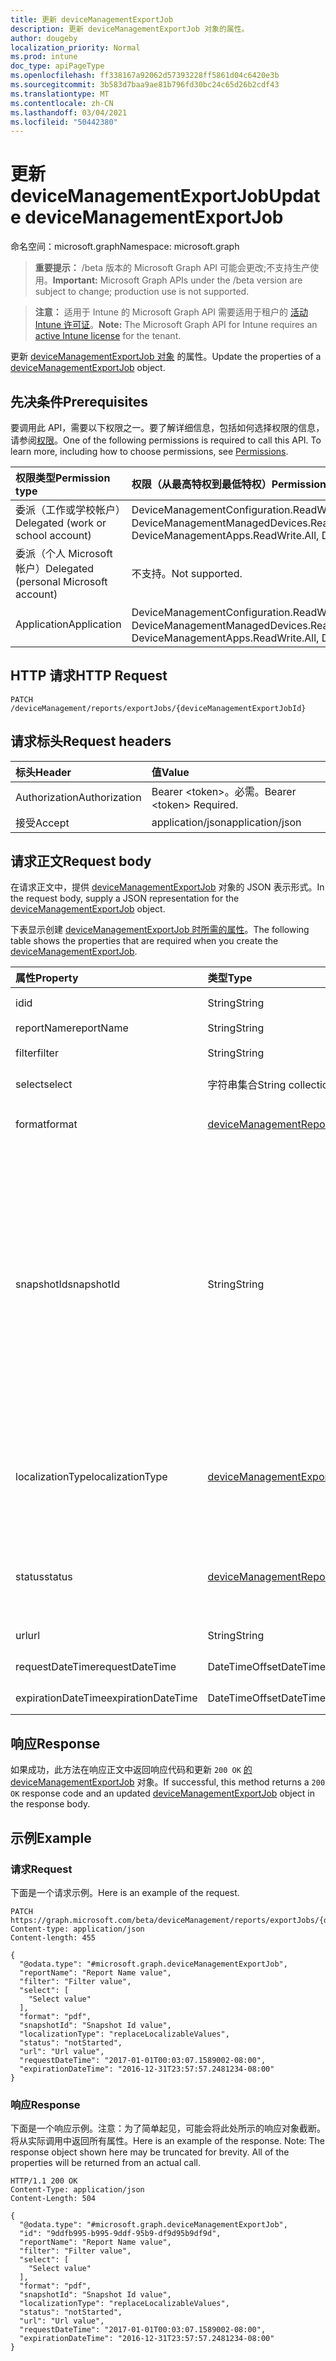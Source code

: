 ```yaml
---
title: 更新 deviceManagementExportJob
description: 更新 deviceManagementExportJob 对象的属性。
author: dougeby
localization_priority: Normal
ms.prod: intune
doc_type: apiPageType
ms.openlocfilehash: ff338167a92062d57393228ff5861d04c6420e3b
ms.sourcegitcommit: 3b583d7baa9ae81b796fd30bc24c65d26b2cdf43
ms.translationtype: MT
ms.contentlocale: zh-CN
ms.lasthandoff: 03/04/2021
ms.locfileid: "50442380"
---
```

# <a name="update-devicemanagementexportjob"></a><span data-ttu-id="7b924-103">更新 deviceManagementExportJob</span><span class="sxs-lookup"><span data-stu-id="7b924-103">Update deviceManagementExportJob</span></span>

<span data-ttu-id="7b924-104">命名空间：microsoft.graph</span><span class="sxs-lookup"><span data-stu-id="7b924-104">Namespace: microsoft.graph</span></span>

> <span data-ttu-id="7b924-105">**重要提示：** /beta 版本的 Microsoft Graph API 可能会更改;不支持生产使用。</span><span class="sxs-lookup"><span data-stu-id="7b924-105">**Important:** Microsoft Graph APIs under the /beta version are subject to change; production use is not supported.</span></span>

> <span data-ttu-id="7b924-106">**注意：** 适用于 Intune 的 Microsoft Graph API 需要适用于租户的 [活动 Intune 许可证](https://go.microsoft.com/fwlink/?linkid=839381)。</span><span class="sxs-lookup"><span data-stu-id="7b924-106">**Note:** The Microsoft Graph API for Intune requires an [active Intune license](https://go.microsoft.com/fwlink/?linkid=839381) for the tenant.</span></span>

<span data-ttu-id="7b924-107">更新 [deviceManagementExportJob 对象](../resources/intune-reporting-devicemanagementexportjob.md) 的属性。</span><span class="sxs-lookup"><span data-stu-id="7b924-107">Update the properties of a [deviceManagementExportJob](../resources/intune-reporting-devicemanagementexportjob.md) object.</span></span>

## <a name="prerequisites"></a><span data-ttu-id="7b924-108">先决条件</span><span class="sxs-lookup"><span data-stu-id="7b924-108">Prerequisites</span></span>
<span data-ttu-id="7b924-p101">要调用此 API，需要以下权限之一。要了解详细信息，包括如何选择权限的信息，请参阅[权限](/graph/permissions-reference)。</span><span class="sxs-lookup"><span data-stu-id="7b924-p101">One of the following permissions is required to call this API. To learn more, including how to choose permissions, see [Permissions](/graph/permissions-reference).</span></span>

|<span data-ttu-id="7b924-111">权限类型</span><span class="sxs-lookup"><span data-stu-id="7b924-111">Permission type</span></span>|<span data-ttu-id="7b924-112">权限（从最高特权到最低特权）</span><span class="sxs-lookup"><span data-stu-id="7b924-112">Permissions (from most to least privileged)</span></span>|
|:---|:---|
|<span data-ttu-id="7b924-113">委派（工作或学校帐户）</span><span class="sxs-lookup"><span data-stu-id="7b924-113">Delegated (work or school account)</span></span>|<span data-ttu-id="7b924-114">DeviceManagementConfiguration.ReadWrite.All、DeviceManagementApps.ReadWrite.All、DeviceManagementManagedDevices.ReadWrite.All</span><span class="sxs-lookup"><span data-stu-id="7b924-114">DeviceManagementConfiguration.ReadWrite.All, DeviceManagementApps.ReadWrite.All, DeviceManagementManagedDevices.ReadWrite.All</span></span>|
|<span data-ttu-id="7b924-115">委派（个人 Microsoft 帐户）</span><span class="sxs-lookup"><span data-stu-id="7b924-115">Delegated (personal Microsoft account)</span></span>|<span data-ttu-id="7b924-116">不支持。</span><span class="sxs-lookup"><span data-stu-id="7b924-116">Not supported.</span></span>|
|<span data-ttu-id="7b924-117">Application</span><span class="sxs-lookup"><span data-stu-id="7b924-117">Application</span></span>|<span data-ttu-id="7b924-118">DeviceManagementConfiguration.ReadWrite.All、DeviceManagementApps.ReadWrite.All、DeviceManagementManagedDevices.ReadWrite.All</span><span class="sxs-lookup"><span data-stu-id="7b924-118">DeviceManagementConfiguration.ReadWrite.All, DeviceManagementApps.ReadWrite.All, DeviceManagementManagedDevices.ReadWrite.All</span></span>|

## <a name="http-request"></a><span data-ttu-id="7b924-119">HTTP 请求</span><span class="sxs-lookup"><span data-stu-id="7b924-119">HTTP Request</span></span>
<!-- {
  "blockType": "ignored"
}
-->
``` http
PATCH /deviceManagement/reports/exportJobs/{deviceManagementExportJobId}
```

## <a name="request-headers"></a><span data-ttu-id="7b924-120">请求标头</span><span class="sxs-lookup"><span data-stu-id="7b924-120">Request headers</span></span>
|<span data-ttu-id="7b924-121">标头</span><span class="sxs-lookup"><span data-stu-id="7b924-121">Header</span></span>|<span data-ttu-id="7b924-122">值</span><span class="sxs-lookup"><span data-stu-id="7b924-122">Value</span></span>|
|:---|:---|
|<span data-ttu-id="7b924-123">Authorization</span><span class="sxs-lookup"><span data-stu-id="7b924-123">Authorization</span></span>|<span data-ttu-id="7b924-124">Bearer &lt;token&gt;。必需。</span><span class="sxs-lookup"><span data-stu-id="7b924-124">Bearer &lt;token&gt; Required.</span></span>|
|<span data-ttu-id="7b924-125">接受</span><span class="sxs-lookup"><span data-stu-id="7b924-125">Accept</span></span>|<span data-ttu-id="7b924-126">application/json</span><span class="sxs-lookup"><span data-stu-id="7b924-126">application/json</span></span>|

## <a name="request-body"></a><span data-ttu-id="7b924-127">请求正文</span><span class="sxs-lookup"><span data-stu-id="7b924-127">Request body</span></span>
<span data-ttu-id="7b924-128">在请求正文中，提供 [deviceManagementExportJob](../resources/intune-reporting-devicemanagementexportjob.md) 对象的 JSON 表示形式。</span><span class="sxs-lookup"><span data-stu-id="7b924-128">In the request body, supply a JSON representation for the [deviceManagementExportJob](../resources/intune-reporting-devicemanagementexportjob.md) object.</span></span>

<span data-ttu-id="7b924-129">下表显示创建 [deviceManagementExportJob 时所需的属性](../resources/intune-reporting-devicemanagementexportjob.md)。</span><span class="sxs-lookup"><span data-stu-id="7b924-129">The following table shows the properties that are required when you create the [deviceManagementExportJob](../resources/intune-reporting-devicemanagementexportjob.md).</span></span>

|<span data-ttu-id="7b924-130">属性</span><span class="sxs-lookup"><span data-stu-id="7b924-130">Property</span></span>|<span data-ttu-id="7b924-131">类型</span><span class="sxs-lookup"><span data-stu-id="7b924-131">Type</span></span>|<span data-ttu-id="7b924-132">说明</span><span class="sxs-lookup"><span data-stu-id="7b924-132">Description</span></span>|
|:---|:---|:---|
|<span data-ttu-id="7b924-133">id</span><span class="sxs-lookup"><span data-stu-id="7b924-133">id</span></span>|<span data-ttu-id="7b924-134">String</span><span class="sxs-lookup"><span data-stu-id="7b924-134">String</span></span>|<span data-ttu-id="7b924-135">此实体的唯一标识符</span><span class="sxs-lookup"><span data-stu-id="7b924-135">Unique identifier for this entity</span></span>|
|<span data-ttu-id="7b924-136">reportName</span><span class="sxs-lookup"><span data-stu-id="7b924-136">reportName</span></span>|<span data-ttu-id="7b924-137">String</span><span class="sxs-lookup"><span data-stu-id="7b924-137">String</span></span>|<span data-ttu-id="7b924-138">报告的名称</span><span class="sxs-lookup"><span data-stu-id="7b924-138">Name of the report</span></span>|
|<span data-ttu-id="7b924-139">filter</span><span class="sxs-lookup"><span data-stu-id="7b924-139">filter</span></span>|<span data-ttu-id="7b924-140">String</span><span class="sxs-lookup"><span data-stu-id="7b924-140">String</span></span>|<span data-ttu-id="7b924-141">应用于报表的筛选器</span><span class="sxs-lookup"><span data-stu-id="7b924-141">Filters applied on the report</span></span>|
|<span data-ttu-id="7b924-142">select</span><span class="sxs-lookup"><span data-stu-id="7b924-142">select</span></span>|<span data-ttu-id="7b924-143">字符串集合</span><span class="sxs-lookup"><span data-stu-id="7b924-143">String collection</span></span>|<span data-ttu-id="7b924-144">从报告中选择的列</span><span class="sxs-lookup"><span data-stu-id="7b924-144">Columns selected from the report</span></span>|
|<span data-ttu-id="7b924-145">format</span><span class="sxs-lookup"><span data-stu-id="7b924-145">format</span></span>|[<span data-ttu-id="7b924-146">deviceManagementReportFileFormat</span><span class="sxs-lookup"><span data-stu-id="7b924-146">deviceManagementReportFileFormat</span></span>](../resources/intune-reporting-devicemanagementreportfileformat.md)|<span data-ttu-id="7b924-147">导出报表的格式。</span><span class="sxs-lookup"><span data-stu-id="7b924-147">Format of the exported report.</span></span> <span data-ttu-id="7b924-148">可取值为：`csv`、`pdf`。</span><span class="sxs-lookup"><span data-stu-id="7b924-148">Possible values are: `csv`, `pdf`.</span></span>|
|<span data-ttu-id="7b924-149">snapshotId</span><span class="sxs-lookup"><span data-stu-id="7b924-149">snapshotId</span></span>|<span data-ttu-id="7b924-150">String</span><span class="sxs-lookup"><span data-stu-id="7b924-150">String</span></span>|<span data-ttu-id="7b924-151">快照是由 ReportName 表示的数据集的可识别子集。</span><span class="sxs-lookup"><span data-stu-id="7b924-151">A snapshot is an identifiable subset of the dataset represented by the ReportName.</span></span> <span data-ttu-id="7b924-152">可以在此处使用 sessionId 或 CachedReportConfiguration ID。</span><span class="sxs-lookup"><span data-stu-id="7b924-152">A sessionId or CachedReportConfiguration id can be used here.</span></span> <span data-ttu-id="7b924-153">如果指定了 sessionId，则 Filter、Select 和 OrderBy 将应用于 sessionId 表示的数据。</span><span class="sxs-lookup"><span data-stu-id="7b924-153">If a sessionId is specified, Filter, Select, and OrderBy are applied to the data represented by the sessionId.</span></span> <span data-ttu-id="7b924-154">不能将 Filter、Select 和 OrderBy 与 CachedReportConfiguration ID 一起指定。</span><span class="sxs-lookup"><span data-stu-id="7b924-154">Filter, Select, and OrderBy cannot be specified together with a CachedReportConfiguration id.</span></span>|
|<span data-ttu-id="7b924-155">localizationType</span><span class="sxs-lookup"><span data-stu-id="7b924-155">localizationType</span></span>|[<span data-ttu-id="7b924-156">deviceManagementExportJobLocalizationType</span><span class="sxs-lookup"><span data-stu-id="7b924-156">deviceManagementExportJobLocalizationType</span></span>](../resources/intune-reporting-devicemanagementexportjoblocalizationtype.md)|<span data-ttu-id="7b924-157">配置如何本地化请求的导出作业。</span><span class="sxs-lookup"><span data-stu-id="7b924-157">Configures how the requested export job is localized.</span></span> <span data-ttu-id="7b924-158">可取值为：`localizedValuesAsAdditionalColumn`、`replaceLocalizableValues`。</span><span class="sxs-lookup"><span data-stu-id="7b924-158">Possible values are: `localizedValuesAsAdditionalColumn`, `replaceLocalizableValues`.</span></span>|
|<span data-ttu-id="7b924-159">status</span><span class="sxs-lookup"><span data-stu-id="7b924-159">status</span></span>|[<span data-ttu-id="7b924-160">deviceManagementReportStatus</span><span class="sxs-lookup"><span data-stu-id="7b924-160">deviceManagementReportStatus</span></span>](../resources/intune-reporting-devicemanagementreportstatus.md)|<span data-ttu-id="7b924-161">导出作业的状态。</span><span class="sxs-lookup"><span data-stu-id="7b924-161">Status of the export job.</span></span> <span data-ttu-id="7b924-162">可取值为：`unknown`、`notStarted`、`inProgress`、`completed`、`failed`。</span><span class="sxs-lookup"><span data-stu-id="7b924-162">Possible values are: `unknown`, `notStarted`, `inProgress`, `completed`, `failed`.</span></span>|
|<span data-ttu-id="7b924-163">url</span><span class="sxs-lookup"><span data-stu-id="7b924-163">url</span></span>|<span data-ttu-id="7b924-164">String</span><span class="sxs-lookup"><span data-stu-id="7b924-164">String</span></span>|<span data-ttu-id="7b924-165">导出报告的临时位置</span><span class="sxs-lookup"><span data-stu-id="7b924-165">Temporary location of the exported report</span></span>|
|<span data-ttu-id="7b924-166">requestDateTime</span><span class="sxs-lookup"><span data-stu-id="7b924-166">requestDateTime</span></span>|<span data-ttu-id="7b924-167">DateTimeOffset</span><span class="sxs-lookup"><span data-stu-id="7b924-167">DateTimeOffset</span></span>|<span data-ttu-id="7b924-168">请求导出报告的时间</span><span class="sxs-lookup"><span data-stu-id="7b924-168">Time that the exported report was requested</span></span>|
|<span data-ttu-id="7b924-169">expirationDateTime</span><span class="sxs-lookup"><span data-stu-id="7b924-169">expirationDateTime</span></span>|<span data-ttu-id="7b924-170">DateTimeOffset</span><span class="sxs-lookup"><span data-stu-id="7b924-170">DateTimeOffset</span></span>|<span data-ttu-id="7b924-171">导出报告过期的时间</span><span class="sxs-lookup"><span data-stu-id="7b924-171">Time that the exported report expires</span></span>|



## <a name="response"></a><span data-ttu-id="7b924-172">响应</span><span class="sxs-lookup"><span data-stu-id="7b924-172">Response</span></span>
<span data-ttu-id="7b924-173">如果成功，此方法在响应正文中返回响应代码和更新 `200 OK` [的 deviceManagementExportJob](../resources/intune-reporting-devicemanagementexportjob.md) 对象。</span><span class="sxs-lookup"><span data-stu-id="7b924-173">If successful, this method returns a `200 OK` response code and an updated [deviceManagementExportJob](../resources/intune-reporting-devicemanagementexportjob.md) object in the response body.</span></span>

## <a name="example"></a><span data-ttu-id="7b924-174">示例</span><span class="sxs-lookup"><span data-stu-id="7b924-174">Example</span></span>

### <a name="request"></a><span data-ttu-id="7b924-175">请求</span><span class="sxs-lookup"><span data-stu-id="7b924-175">Request</span></span>
<span data-ttu-id="7b924-176">下面是一个请求示例。</span><span class="sxs-lookup"><span data-stu-id="7b924-176">Here is an example of the request.</span></span>
``` http
PATCH https://graph.microsoft.com/beta/deviceManagement/reports/exportJobs/{deviceManagementExportJobId}
Content-type: application/json
Content-length: 455

{
  "@odata.type": "#microsoft.graph.deviceManagementExportJob",
  "reportName": "Report Name value",
  "filter": "Filter value",
  "select": [
    "Select value"
  ],
  "format": "pdf",
  "snapshotId": "Snapshot Id value",
  "localizationType": "replaceLocalizableValues",
  "status": "notStarted",
  "url": "Url value",
  "requestDateTime": "2017-01-01T00:03:07.1589002-08:00",
  "expirationDateTime": "2016-12-31T23:57:57.2481234-08:00"
}
```

### <a name="response"></a><span data-ttu-id="7b924-177">响应</span><span class="sxs-lookup"><span data-stu-id="7b924-177">Response</span></span>
<span data-ttu-id="7b924-p106">下面是一个响应示例。注意：为了简单起见，可能会将此处所示的响应对象截断。将从实际调用中返回所有属性。</span><span class="sxs-lookup"><span data-stu-id="7b924-p106">Here is an example of the response. Note: The response object shown here may be truncated for brevity. All of the properties will be returned from an actual call.</span></span>
``` http
HTTP/1.1 200 OK
Content-Type: application/json
Content-Length: 504

{
  "@odata.type": "#microsoft.graph.deviceManagementExportJob",
  "id": "9ddfb995-b995-9ddf-95b9-df9d95b9df9d",
  "reportName": "Report Name value",
  "filter": "Filter value",
  "select": [
    "Select value"
  ],
  "format": "pdf",
  "snapshotId": "Snapshot Id value",
  "localizationType": "replaceLocalizableValues",
  "status": "notStarted",
  "url": "Url value",
  "requestDateTime": "2017-01-01T00:03:07.1589002-08:00",
  "expirationDateTime": "2016-12-31T23:57:57.2481234-08:00"
}
```




